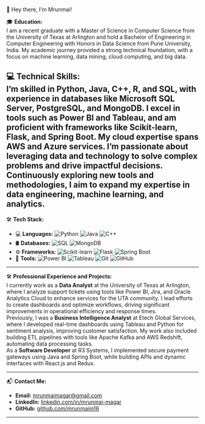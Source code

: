 👋 Hey there, I'm Mrunmai!

🎓 **Education:**  
I am a recent graduate with a Master of Science in Computer Science from the University of Texas at Arlington and hold a Bachelor of Engineering in Computer Engineering with Honors in Data Science from Pune University, India. My academic journey provided a strong technical foundation, with a focus on machine learning, data mining, cloud computing, and big data.  

💻 **Technical Skills:**  
I’m skilled in Python, Java, C++, R, and SQL, with experience in databases like Microsoft SQL Server, PostgreSQL, and MongoDB. I excel in tools such as Power BI and Tableau, and am proficient with frameworks like Scikit-learn, Flask, and Spring Boot. My cloud expertise spans AWS and Azure services. I’m passionate about leveraging data and technology to solve complex problems and drive impactful decisions. Continuously exploring new tools and methodologies, I aim to expand my expertise in data engineering, machine learning, and analytics.
---

🛠 **Tech Stack:**  
- 💻 **Languages:** ![Python](https://img.shields.io/badge/-Python-3776AB?style=flat&logo=python&logoColor=white) ![Java](https://img.shields.io/badge/-Java-007396?style=flat&logo=java&logoColor=white) ![C++](https://img.shields.io/badge/-C++-00599C?style=flat&logo=c%2B%2B&logoColor=white)  
- 🛢 **Databases:** ![SQL](https://img.shields.io/badge/-SQL-4479A1?style=flat&logo=postgresql&logoColor=white) ![MongoDB](https://img.shields.io/badge/-MongoDB-47A248?style=flat&logo=mongodb&logoColor=white)  
- ⚙️ **Frameworks:** ![Scikit-learn](https://img.shields.io/badge/-Scikit%20Learn-F7931E?style=flat&logo=scikit-learn&logoColor=white) ![Flask](https://img.shields.io/badge/-Flask-000000?style=flat&logo=flask&logoColor=white) ![Spring Boot](https://img.shields.io/badge/-Spring%20Boot-6DB33F?style=flat&logo=spring-boot&logoColor=white)  
- 🔧 **Tools:** ![Power BI](https://img.shields.io/badge/-Power%20BI-F2C811?style=flat&logo=power-bi&logoColor=black) ![Tableau](https://img.shields.io/badge/-Tableau-E97627?style=flat&logo=tableau&logoColor=white) ![Git](https://img.shields.io/badge/-Git-F05032?style=flat&logo=git&logoColor=white) ![GitHub](https://img.shields.io/badge/-GitHub-181717?style=flat&logo=github&logoColor=white)  

---

🛠️ **Professional Experience and Projects:**  
I currently work as a **Data Analyst** at the University of Texas at Arlington, where I analyze support tickets using tools like Power BI, Jira, and Oracle Analytics Cloud to enhance services for the UTA community. I lead efforts to create dashboards and optimize workflows, driving significant improvements in operational efficiency and response times.  
Previously, I was a **Business Intelligence Analyst** at Etech Global Services, where I developed real-time dashboards using Tableau and Python for sentiment analysis, improving customer satisfaction. My work also included building ETL pipelines with tools like Apache Kafka and AWS Redshift, automating data processing tasks.  
As a **Software Developer** at R3 Systems, I implemented secure payment gateways using Java and Spring Boot, while building APIs and dynamic interfaces with React.js and Redux.  

---

📬 **Contact Me:**  
- **Email:** [mrunmaimagar@gmail.com](mailto:mrunmaimagar@gmail.com)  
- **LinkedIn:** [linkedin.com/in/mrunmai-magar](https://www.linkedin.com/in/mrunmai-magar)  
- **GitHub:** [github.com/mrunmaim16](https://github.com/mrunmaim16)  

---
